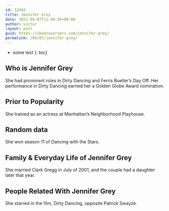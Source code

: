 ```yaml
---
id: 12442
title: Jennifer Grey
date: 2021-04-07T11:49:56+00:00
author: victor
layout: post
guid: https://ukdataservers.com/jennifer-grey/
permalink: /04/07/jennifer-grey/
---
```


* some text
{: toc}


## Who is Jennifer Grey



She had prominent roles in Dirty Dancing and Ferris Bueller&#8217;s Day Off. Her performance in Dirty Dancing earned her a Golden Globe Award nomination.

                
                
                
## Prior to Popularity



She trained as an actress at Manhattan&#8217;s Neighborhood Playhouse.

                
                
                
## Random data



She won season 11 of Dancing with the Stars.

                
                
                
## Family & Everyday Life of Jennifer Grey



She married Clark Gregg in July of 2001, and the couple had a daughter later that year.

                
                
                
## People Related With Jennifer Grey



She starred in the film, Dirty Dancing, opposite Patrick Swayze.

                
              
            
          
          
          